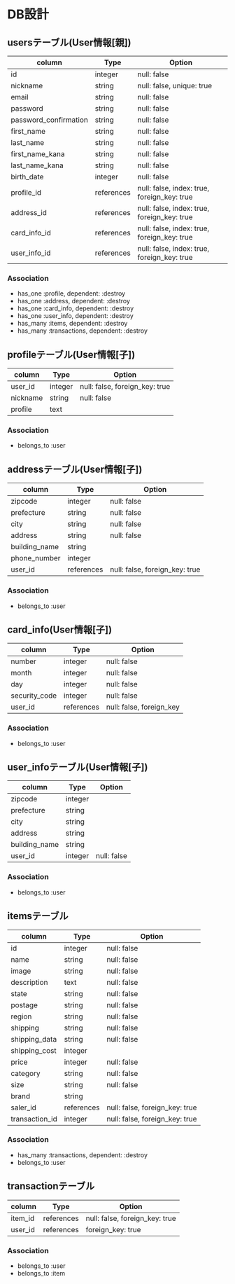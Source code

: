 # DB設計

## usersテーブル(User情報[親])
|column  |Type    |Option |
|--------|--------|-------|
|id      |integer |null: false|
|nickname|string  |null: false, unique: true|
|email   |string  |null: false|
|password|string  |null: false|
|password_confirmation|string|null: false|
|first_name|string|null: false|
|last_name |string|null: false|
|first_name_kana|string|null: false|
|last_name_kana |string|null: false|
|birth_date|integer|null: false|
|profile_id|references|null: false, index: true, foreign_key: true|
|address_id|references|null: false, index: true, foreign_key: true|
|card_info_id|references|null: false, index: true, foreign_key: true|
|user_info_id|references|null: false, index: true, foreign_key: true|

### Association
- has_one :profile, dependent: :destroy
- has_one :address, dependent: :destroy
- has_one :card_info, dependent: :destroy
- has_one :user_info, dependent: :destroy
- has_many :items, dependent: :destroy
- has_many :transactions, dependent: :destroy

## profileテーブル(User情報[子])
|column  |Type    |Option |
|--------|--------|-------|
|user_id |integer |null: false, foreign_key: true|
|nickname|string  |null: false|
|profile |text    ||

### Association
- belongs_to :user

## addressテーブル(User情報[子])
|column  |Type    |Option |
|--------|--------|-------|
|zipcode |integer|null: false|
|prefecture|string|null: false|
|city    |string|null: false|
|address |string|null: false|
|building_name|string||
|phone_number|integer||
|user_id |references|null: false, foreign_key: true|

### Association
- belongs_to :user

## card_info(User情報[子])
|column  |Type    |Option |
|--------|--------|-------|
|number  |integer |null: false|
|month   |integer |null: false|
|day     |integer |null: false|
|security_code|integer|null: false|
|user_id |references |null: false, foreign_key|

### Association
- belongs_to :user

## user_infoテーブル(User情報[子])
|column  |Type    |Option |
|--------|--------|-------|
|zipcode |integer ||
|prefecture|string||
|city    |string  ||
|address |string  ||
|building_name|string||
|user_id |integer |null: false|

### Association
- belongs_to :user

## itemsテーブル
|column  |Type    |Option |
|--------|--------|-------|
|id      |integer |null: false|
|name    |string  |null: false|
|image   |string  |null: false|
|description|text |null: false|
|state   |string  |null: false|
|postage |string  |null: false|
|region  |string  |null: false|
|shipping|string  |null: false|
|shipping_data|string|null: false|
|shipping_cost|integer|
|price   |integer |null: false|
|category|string  |null: false|
|size    |string  |null: false|
|brand   |string  ||
|saler_id|references|null: false, foreign_key: true|
|transaction_id|integer|null: false, foreign_key: true|

### Association
- has_many :transactions, dependent: :destroy
- belongs_to :user

## transactionテーブル
|column  |Type    |Option |
|--------|--------|-------|
|item_id |references|null: false, foreign_key: true|
|user_id |references|foreign_key: true|

### Association
- belongs_to :user
- belongs_to :item
